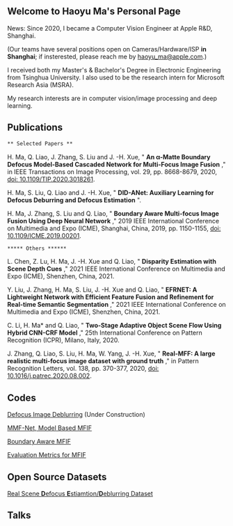 ## Welcome to Haoyu Ma's Personal Page

News: Since 2020, I became a Computer Vision Engineer at Apple R&D, Shanghai. 

(Our teams have several positions open on Cameras/Hardware/ISP **in Shanghai**; if insterested, please reach me by haoyu_ma@apple.com.)

I received both my Master's & Bachelor's Degree in Electronic Engineering from Tsinghua University. 
I also used to be the research intern for Microsoft Research Asia (MSRA).

My research interests are in computer vision/image processing and deep learning.

## Publications

```markdown
** Selected Papers **
```

H. Ma, Q. Liao, J. Zhang, S. Liu and J. -H. Xue, " **An α-Matte Boundary Defocus Model-Based Cascaded Network for Multi-Focus Image Fusion** ," in IEEE Transactions on Image Processing, vol. 29, pp. 8668-8679, 2020, [doi: 10.1109/TIP.2020.3018261](https://ieeexplore.ieee.org/document/9178463).

H. Ma, S. Liu, Q. Liao and J. -H. Xue, " **DID-ANet: Auxiliary Learning for Defocus Deburring and Defocus Estimation** ".

H. Ma, J. Zhang, S. Liu and Q. Liao, " **Boundary Aware Multi-focus Image Fusion Using Deep Neural Network** ," 2019 IEEE International Conference on Multimedia and Expo (ICME), Shanghai, China, 2019, pp. 1150-1155, [doi: 10.1109/ICME.2019.00201](https://ieeexplore.ieee.org/document/8784872).


```markdown
***** Others ******
```

L. Chen, Z. Lu, H. Ma, J. -H. Xue and Q. Liao, " **Disparity Estimation with Scene Depth Cues** ," 2021 IEEE International Conference on Multimedia and Expo (ICME), Shenzhen, China, 2021.

Y. Liu, J. Zhang, H. Ma, S. Liu, J. -H. Xue and Q. Liao, " **EFRNET: A Lightweight Network with Efficient Feature Fusion and Refinement for Real-time Semantic Segmentation** ," 2021 IEEE International Conference on Multimedia and Expo (ICME), Shenzhen, China, 2021.

C. Li, H. Ma* and Q. Liao, " **Two-Stage Adaptive Object Scene Flow Using Hybrid CNN-CRF Model** ," 25th International Conference on Pattern Recognition (ICPR), Milano, Italy, 2020.

J. Zhang, Q. Liao, S. Liu, H. Ma, W. Yang, J. -H. Xue, " **Real-MFF: A large realistic multi-focus image dataset with ground truth** ," in Pattern Recognition Letters, vol. 138, pp. 370-377, 2020, [doi: 10.1016/j.patrec.2020.08.002](https://www.sciencedirect.com/science/article/abs/pii/S0167865520303007?via%3Dihub).


## Codes

[Defocus Image Deblurring](https://github.com/xytmhy/DID-ANet-Defocus-Deblurring) (Under Construction)

[MMF-Net, Model Based MFIF](https://github.com/xytmhy/MMF-Net-Multi-Focus-Image-Fusion)

[Boundary Aware MFIF](https://github.com/xytmhy/BoundaryAware-Fusion-CNN)

[Evaluation Metrics for MFIF](https://github.com/xytmhy/Evaluation-Metrics-for-Image-Fusion)


## Open Source Datasets

[Real Scene **D**efocus **E**stiamtion/**D**eblurring Dataset](https://drive.google.com/open?id=17FiFdbM6VNDBHDE4TBw7PKF7ep_wPgX6)

## Talks

